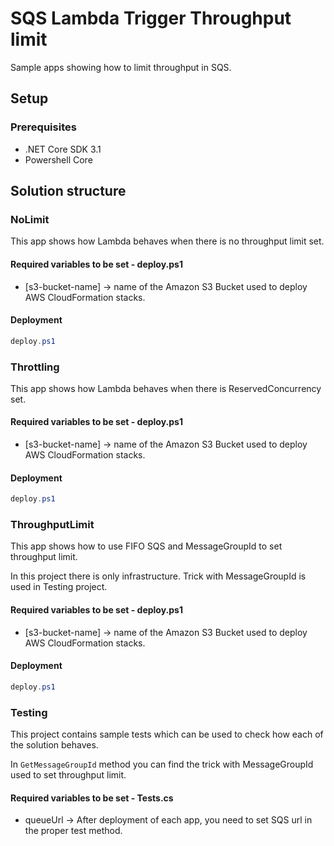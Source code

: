 # SQS Lambda Trigger Throughput limit

Sample apps showing how to limit throughput in SQS.

## Setup

### Prerequisites

* .NET Core SDK 3.1
* Powershell Core

## Solution structure

### NoLimit

This app shows how Lambda behaves when there is no throughput limit set.

#### Required variables to be set - deploy.ps1

* \[s3-bucket-name\] -> name of the Amazon S3 Bucket used to deploy AWS CloudFormation stacks.

#### Deployment

```powershell
deploy.ps1
```

### Throttling

This app shows how Lambda behaves when there is ReservedConcurrency set.

#### Required variables to be set - deploy.ps1

* \[s3-bucket-name\] -> name of the Amazon S3 Bucket used to deploy AWS CloudFormation stacks.

#### Deployment

```powershell
deploy.ps1
```

### ThroughputLimit

This app shows how to use FIFO SQS and MessageGroupId to set throughput limit.

In this project there is only infrastructure. Trick with MessageGroupId is used in Testing project.

#### Required variables to be set - deploy.ps1

* \[s3-bucket-name\] -> name of the Amazon S3 Bucket used to deploy AWS CloudFormation stacks.

#### Deployment

```powershell
deploy.ps1
```

### Testing

This project contains sample tests which can be used to check how each of the solution behaves.

In `GetMessageGroupId` method you can find the trick with MessageGroupId used to set throughput limit.

#### Required variables to be set - Tests.cs

* queueUrl -> After deployment of each app, you need to set SQS url in the proper test method.